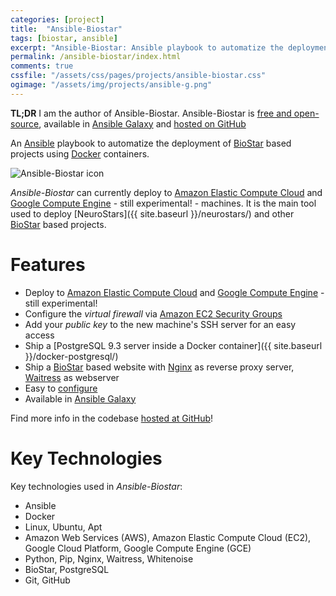 ```yaml
---
categories: [project]
title:  "Ansible-Biostar"
tags: [biostar, ansible]
excerpt: "Ansible-Biostar: Ansible playbook to automatize the deployment of BioStar-based projects using Docker containers"
permalink: /ansible-biostar/index.html
comments: true
cssfile: "/assets/css/pages/projects/ansible-biostar.css"
ogimage: "/assets/img/projects/ansible-g.png"
---
```


<div class="initial-note">
<strong>TL;DR</strong> I am the author of Ansible-Biostar.
Ansible-Biostar is
<a href="http://en.wikipedia.org/wiki/Free_and_open-source_software">free and open-source</a>, 
available in <a href="https://galaxy.ansible.com/list#/roles/1057">Ansible Galaxy</a> and
<a href="https://github.com/nimiq/ansible-biostar">hosted on 
GitHub<i class="fa fa-github fa-lg" style="vertical-align: baseline; margin-left: .3rem;"></i></a>
</div>

An [Ansible](http://www.ansible.com/) playbook to automatize the deployment of
[BioStar](https://github.com/ialbert/biostar-central/) based projects
using [Docker](https://www.docker.com/) containers.

<img src="{{ site.baseurl }}/assets/img/projects/ansible-g.png" alt="Ansible-Biostar icon" class="right">

*Ansible-Biostar* can currently deploy to [Amazon Elastic Compute Cloud](http://aws.amazon.com/ec2/)
and [Google Compute Engine](https://cloud.google.com/compute/) - still experimental! - machines.
It is the main tool used to deploy
[NeuroStars]({{ site.baseurl }}/neurostars/)
and other [BioStar](https://github.com/ialbert/biostar-central/) based projects.

Features
========
- Deploy to [Amazon Elastic Compute Cloud](http://aws.amazon.com/ec2/)
and [Google Compute Engine](https://cloud.google.com/compute/) - still experimental!
- Configure the *virtual firewall* via [Amazon EC2 Security Groups](http://docs.aws.amazon.com/AWSEC2/latest/UserGuide/using-network-security.html)
- Add your *public key* to the new machine's SSH server for an easy access
- Ship a [PostgreSQL 9.3 server inside a Docker container]({{ site.baseurl }}/docker-postgresql/)
- Ship a [BioStar](https://github.com/ialbert/biostar-central/) based website with
[Nginx](http://nginx.org/) as reverse proxy server, 
[Waitress](http://waitress.readthedocs.org/en/latest/) as webserver
- Easy to [configure](https://github.com/nimiq/ansible-biostar/blob/master/README.md)
- Available in [Ansible Galaxy](https://galaxy.ansible.com/list#/roles/1057)

Find more info in the codebase 
[hosted at GitHub](https://github.com/nimiq/ansible-biostar)!

Key Technologies
================
Key technologies used in *Ansible-Biostar*:

- Ansible
- Docker
- Linux, Ubuntu, Apt
- Amazon Web Services (AWS), Amazon Elastic Compute Cloud (EC2), Google Cloud Platform, Google Compute Engine (GCE)
- Python, Pip, Nginx, Waitress, Whitenoise
- BioStar, PostgreSQL
- Git, GitHub